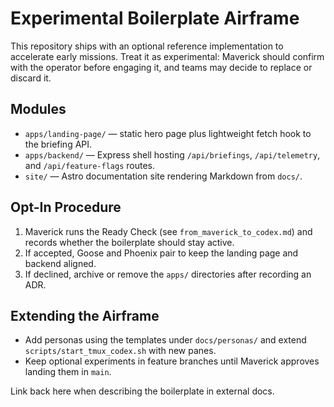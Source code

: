 # Experimental Boilerplate Airframe

This repository ships with an optional reference implementation to accelerate early missions. Treat it as experimental: Maverick should confirm with the operator before engaging it, and teams may decide to replace or discard it.

## Modules
- `apps/landing-page/` — static hero page plus lightweight fetch hook to the briefing API.
- `apps/backend/` — Express shell hosting `/api/briefings`, `/api/telemetry`, and `/api/feature-flags` routes.
- `site/` — Astro documentation site rendering Markdown from `docs/`.

## Opt-In Procedure
1. Maverick runs the Ready Check (see `from_maverick_to_codex.md`) and records whether the boilerplate should stay active.
2. If accepted, Goose and Phoenix pair to keep the landing page and backend aligned.
3. If declined, archive or remove the `apps/` directories after recording an ADR.

## Extending the Airframe
- Add personas using the templates under `docs/personas/` and extend `scripts/start_tmux_codex.sh` with new panes.
- Keep optional experiments in feature branches until Maverick approves landing them in `main`.

Link back here when describing the boilerplate in external docs.
